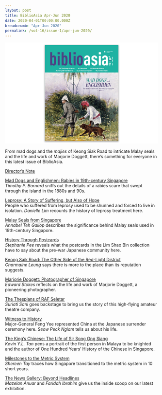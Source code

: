 ```yaml
---
layout: post
title: BiblioAsia Apr-Jun 2020
date: 2020-04-01T00:00:00.000Z
breadcrumb: "Apr-Jun 2020"
permalink: /vol-16/issue-1/apr-jun-2020/
---
```


<img src="/images/Vol-16-issue-1/Vol16_Iss1_copy.jpg">

From mad dogs and the *majies* of Keong Siak Road to intricate Malay seals and the life and work of Marjorie Doggett, there’s something for everyone in this latest issue of BiblioAsia. 


[Director’s Note](/vol-16/issue-1/apr-jun-2020/director-note)

[Mad Dogs and Englishmen: Rabies in 19th-century Singapore](/vol-16/issue-1/apr-jun-2020/mad-dogs)<br>*Timothy P. Barnard* sniffs out the details of a rabies scare that swept through the island in the 1880s and 90s.

[Leprosy: A Story of Suffering, but Also of Hope](/vol-16/issue-1/apr-jun-2020/leprosy)<br>People who suffered from leprosy used to be shunned and forced to live in isolation. *Danielle Lim* recounts the history of leprosy treatment here.

[Malay Seals from Singapore](/vol-16/issue-1/apr-jun-2020/malay-seals)<br>*Annabel Teh Gallop* describes the significance behind Malay seals used in 19th-century Singapore.

[History Through Postcards](/vol-16/issue-1/apr-jun-2020/history-through-postcards)<br>*Stephanie Pee* reveals what the postcards in the Lim Shao Bin collection have to say about the pre-war Japanese community here.

[Keong Saik Road: The Other Side of the Red-Light District](/vol-16/issue-1/apr-jun-2020/keong-saik)<br>*Charmaine Leung* says there is more to the place than its reputation suggests.

[Marjorie Doggett: Photographer of Singapore](/vol-16/issue-1/apr-jun-2020/doggett)<br>*Edward Stokes* reflects on the life and work of Marjorie Doggett, a pioneering photographer.

[The Thespians of RAF Seletar](/vol-16/issue-1/apr-jun-2020/thespians)<br>*Suriati Sani* goes backstage to bring us the story of this high-flying amateur theatre company.

[Witness to History](/vol-16/issue-1/apr-jun-2020/witness-to-history)<br>Major-General Feng Yee represented China at the Japanese surrender ceremony here. *Seow Peck Ngiam* tells us about his life.

[The King’s Chinese: The Life of Sir Song Ong Siang](/vol-16/issue-1/apr-jun-2020/king)<br>*Kevin Y.L. Tan* pens a portrait of the first person in Malaya to be knighted and the author of One Hundred Years’ History of the Chinese in Singapore.

[Milestones to the Metric System](/vol-16/issue-1/apr-jun-2020/metric)<br>*Shereen Tay* traces how Singapore transitioned to the metric system in 10 short years.

[The News Gallery: Beyond Headlines](/vol-16/issue-1/apr-jun-2020/the-news-gallery)<br>*Mazelan Anuar* and *Faridah Ibrahim* give us the inside scoop on our latest exhibition. 
